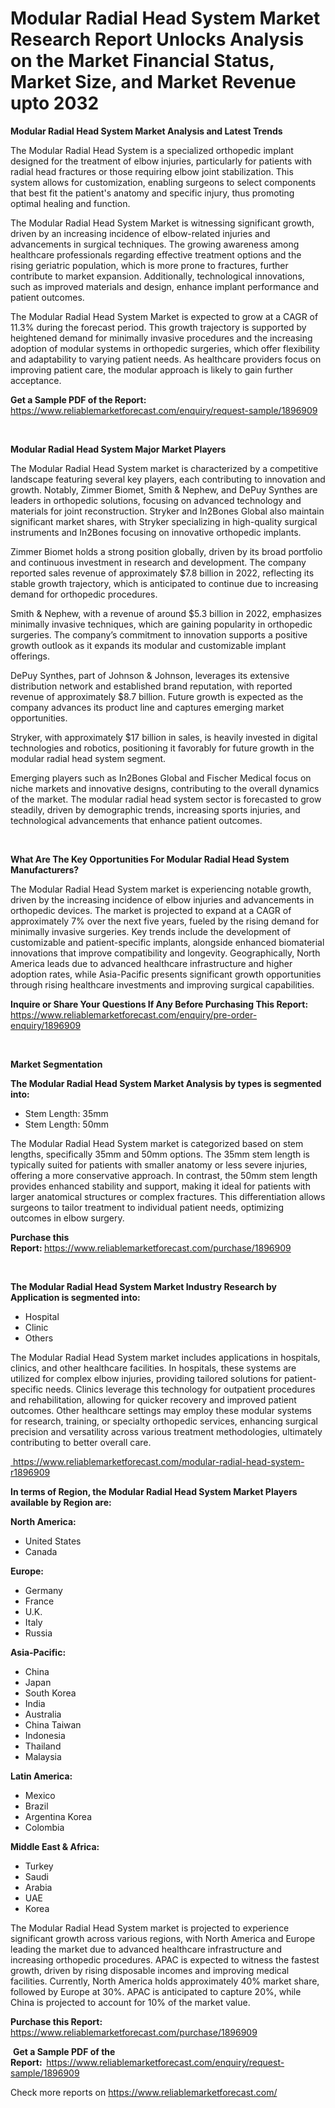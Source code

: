 <p><h1>Modular Radial Head System Market Research Report Unlocks Analysis on the Market Financial Status, Market Size, and Market Revenue upto 2032</h1></p><p><strong>Modular Radial Head System Market Analysis and Latest Trends</strong></p>
<p><p>The Modular Radial Head System is a specialized orthopedic implant designed for the treatment of elbow injuries, particularly for patients with radial head fractures or those requiring elbow joint stabilization. This system allows for customization, enabling surgeons to select components that best fit the patient's anatomy and specific injury, thus promoting optimal healing and function.</p><p>The Modular Radial Head System Market is witnessing significant growth, driven by an increasing incidence of elbow-related injuries and advancements in surgical techniques. The growing awareness among healthcare professionals regarding effective treatment options and the rising geriatric population, which is more prone to fractures, further contribute to market expansion. Additionally, technological innovations, such as improved materials and design, enhance implant performance and patient outcomes.</p><p>The Modular Radial Head System Market is expected to grow at a CAGR of 11.3% during the forecast period. This growth trajectory is supported by heightened demand for minimally invasive procedures and the increasing adoption of modular systems in orthopedic surgeries, which offer flexibility and adaptability to varying patient needs. As healthcare providers focus on improving patient care, the modular approach is likely to gain further acceptance.</p></p>
<p><strong>Get a Sample PDF of the Report:&nbsp;</strong> <a href="https://www.reliablemarketforecast.com/enquiry/request-sample/1896909?utm_campaign=2929&utm_medium=2&utm_source=Github&utm_content=ia&utm_term=05032025&utm_id=modular-radial-head-system">https://www.reliablemarketforecast.com/enquiry/request-sample/1896909</a></p>
<p>&nbsp;</p>
<p><strong>Modular Radial Head System Major Market Players</strong></p>
<p><p>The Modular Radial Head System market is characterized by a competitive landscape featuring several key players, each contributing to innovation and growth. Notably, Zimmer Biomet, Smith & Nephew, and DePuy Synthes are leaders in orthopedic solutions, focusing on advanced technology and materials for joint reconstruction. Stryker and In2Bones Global also maintain significant market shares, with Stryker specializing in high-quality surgical instruments and In2Bones focusing on innovative orthopedic implants.</p><p>Zimmer Biomet holds a strong position globally, driven by its broad portfolio and continuous investment in research and development. The company reported sales revenue of approximately $7.8 billion in 2022, reflecting its stable growth trajectory, which is anticipated to continue due to increasing demand for orthopedic procedures.</p><p>Smith & Nephew, with a revenue of around $5.3 billion in 2022, emphasizes minimally invasive techniques, which are gaining popularity in orthopedic surgeries. The company’s commitment to innovation supports a positive growth outlook as it expands its modular and customizable implant offerings.</p><p>DePuy Synthes, part of Johnson & Johnson, leverages its extensive distribution network and established brand reputation, with reported revenue of approximately $8.7 billion. Future growth is expected as the company advances its product line and captures emerging market opportunities.</p><p>Stryker, with approximately $17 billion in sales, is heavily invested in digital technologies and robotics, positioning it favorably for future growth in the modular radial head system segment.</p><p>Emerging players such as In2Bones Global and Fischer Medical focus on niche markets and innovative designs, contributing to the overall dynamics of the market. The modular radial head system sector is forecasted to grow steadily, driven by demographic trends, increasing sports injuries, and technological advancements that enhance patient outcomes.</p></p>
<p>&nbsp;</p>
<p><strong>What Are The Key Opportunities For Modular Radial Head System Manufacturers?</strong></p>
<p><p>The Modular Radial Head System market is experiencing notable growth, driven by the increasing incidence of elbow injuries and advancements in orthopedic devices. The market is projected to expand at a CAGR of approximately 7% over the next five years, fueled by the rising demand for minimally invasive surgeries. Key trends include the development of customizable and patient-specific implants, alongside enhanced biomaterial innovations that improve compatibility and longevity. Geographically, North America leads due to advanced healthcare infrastructure and higher adoption rates, while Asia-Pacific presents significant growth opportunities through rising healthcare investments and improving surgical capabilities.</p></p>
<p><strong>Inquire or Share Your Questions If Any Before Purchasing This Report:</strong> <a href="https://www.reliablemarketforecast.com/enquiry/pre-order-enquiry/1896909?utm_campaign=2929&utm_medium=2&utm_source=Github&utm_content=ia&utm_term=05032025&utm_id=modular-radial-head-system">https://www.reliablemarketforecast.com/enquiry/pre-order-enquiry/1896909</a></p>
<p>&nbsp;</p>
<p><strong>Market Segmentation</strong></p>
<p><strong>The Modular Radial Head System Market Analysis by types is segmented into:</strong></p>
<p><ul><li>Stem Length: 35mm</li><li>Stem Length: 50mm</li></ul></p>
<p><p>The Modular Radial Head System market is categorized based on stem lengths, specifically 35mm and 50mm options. The 35mm stem length is typically suited for patients with smaller anatomy or less severe injuries, offering a more conservative approach. In contrast, the 50mm stem length provides enhanced stability and support, making it ideal for patients with larger anatomical structures or complex fractures. This differentiation allows surgeons to tailor treatment to individual patient needs, optimizing outcomes in elbow surgery.</p></p>
<p><strong>Purchase this Report:&nbsp;</strong><a href="https://www.reliablemarketforecast.com/purchase/1896909?utm_campaign=2929&utm_medium=2&utm_source=Github&utm_content=ia&utm_term=05032025&utm_id=modular-radial-head-system">https://www.reliablemarketforecast.com/purchase/1896909</a></p>
<p>&nbsp;</p>
<p><strong>The Modular Radial Head System Market Industry Research by Application is segmented into:</strong></p>
<p><ul><li>Hospital</li><li>Clinic</li><li>Others</li></ul></p>
<p><p>The Modular Radial Head System market includes applications in hospitals, clinics, and other healthcare facilities. In hospitals, these systems are utilized for complex elbow injuries, providing tailored solutions for patient-specific needs. Clinics leverage this technology for outpatient procedures and rehabilitation, allowing for quicker recovery and improved patient outcomes. Other healthcare settings may employ these modular systems for research, training, or specialty orthopedic services, enhancing surgical precision and versatility across various treatment methodologies, ultimately contributing to better overall care.</p></p>
<p><a href="https://www.reliablemarketforecast.com/modular-radial-head-system-r1896909?utm_campaign=2929&utm_medium=2&utm_source=Github&utm_content=ia&utm_term=05032025&utm_id=modular-radial-head-system">&nbsp;https://www.reliablemarketforecast.com/modular-radial-head-system-r1896909</a></p>
<p><strong>In terms of Region, the Modular Radial Head System Market Players available by Region are:</strong></p>
<p>
    <p> <strong> North America: </strong>
        <ul>
            <li>United States</li>
            <li>Canada</li>
        </ul>
        </p> 
    <p> <strong> Europe: </strong>
        <ul>
            <li>Germany</li>
            <li>France</li>
            <li>U.K.</li>
            <li>Italy</li>
            <li>Russia</li>
        </ul>
        </p> 
    <p> <strong> Asia-Pacific: </strong>
        <ul>
            <li>China</li>
            <li>Japan</li>
            <li>South Korea</li>
            <li>India</li>
            <li>Australia</li>
            <li>China Taiwan</li>
            <li>Indonesia</li>
            <li>Thailand</li>
            <li>Malaysia</li>
        </ul>
        </p> 
    <p> <strong> Latin America: </strong>
        <ul>
            <li>Mexico</li>
            <li>Brazil</li>
            <li>Argentina Korea</li>
            <li>Colombia</li>
        </ul>
        </p> 
    <p> <strong> Middle East & Africa: </strong>
        <ul>
            <li>Turkey</li>
            <li>Saudi</li>
            <li>Arabia</li>
            <li>UAE</li>
            <li>Korea</li>
        </ul>
    </p>
    </p>
<p><p>The Modular Radial Head System market is projected to experience significant growth across various regions, with North America and Europe leading the market due to advanced healthcare infrastructure and increasing orthopedic procedures. APAC is expected to witness the fastest growth, driven by rising disposable incomes and improving medical facilities. Currently, North America holds approximately 40% market share, followed by Europe at 30%. APAC is anticipated to capture 20%, while China is projected to account for 10% of the market value.</p></p>
<p><strong>Purchase this Report: </strong><a href="https://www.reliablemarketforecast.com/purchase/1896909?utm_campaign=2929&utm_medium=2&utm_source=Github&utm_content=ia&utm_term=05032025&utm_id=modular-radial-head-system">https://www.reliablemarketforecast.com/purchase/1896909</a></p>
<p>&nbsp;<strong>Get a Sample PDF of the Report:&nbsp;&nbsp;</strong><a href="https://www.reliablemarketforecast.com/enquiry/request-sample/1896909?utm_campaign=2929&utm_medium=2&utm_source=Github&utm_content=ia&utm_term=05032025&utm_id=modular-radial-head-system">https://www.reliablemarketforecast.com/enquiry/request-sample/1896909</a></p>
<p><strong></strong></p>
<p>Check more reports on <a href="https://www.reliablemarketforecast.com/?utm_campaign=2929&utm_medium=2&utm_source=Github&utm_content=ia&utm_term=05032025&utm_id=modular-radial-head-system">https://www.reliablemarketforecast.com/</a></p>